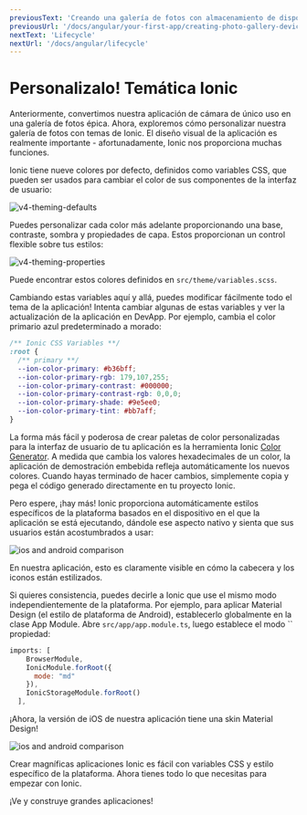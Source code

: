 ```yaml
---
previousText: 'Creando una galería de fotos con almacenamiento de dispositivos'
previousUrl: '/docs/angular/your-first-app/creating-photo-gallery-device-storage'
nextText: 'Lifecycle'
nextUrl: '/docs/angular/lifecycle'
---
```


# Personalizalo! Temática Ionic

Anteriormente, convertimos nuestra aplicación de cámara de único uso en una galería de fotos épica. Ahora, exploremos cómo personalizar nuestra galería de fotos con temas de Ionic. El diseño visual de la aplicación es realmente importante - afortunadamente, Ionic nos proporciona muchas funciones.

Ionic tiene nueve colores por defecto, definidos como variables CSS, que pueden ser usados para cambiar el color de sus componentes de la interfaz de usuario:

![v4-theming-defaults](/docs/assets/img/guides/first-app-v4/theming-defaults.png)

Puedes personalizar cada color más adelante proporcionando una base, contraste, sombra y propiedades de capa. Estos proporcionan un control flexible sobre tus estilos:

![v4-theming-properties](/docs/assets/img/guides/first-app-v4/theming-properties.png)

Puede encontrar estos colores definidos en `src/theme/variables.scss`.

Cambiando estas variables aquí y allá, puedes modificar fácilmente todo el tema de la aplicación! Intenta cambiar algunas de estas variables y ver la actualización de la aplicación en DevApp. Por ejemplo, cambia el color primario azul predeterminado a morado:

```css
/** Ionic CSS Variables **/
:root {
  /** primary **/
  --ion-color-primary: #b36bff;
  --ion-color-primary-rgb: 179,107,255;
  --ion-color-primary-contrast: #000000;
  --ion-color-primary-contrast-rgb: 0,0,0;
  --ion-color-primary-shade: #9e5ee0;
  --ion-color-primary-tint: #bb7aff;
}
```

La forma más fácil y poderosa de crear paletas de color personalizadas para la interfaz de usuario de tu aplicación es la herramienta Ionic [Color Generator](/docs/theming/color-generator). A medida que cambia los valores hexadecimales de un color, la aplicación de demostración embebida refleja automáticamente los nuevos colores. Cuando hayas terminado de hacer cambios, simplemente copia y pega el código generado directamente en tu proyecto Ionic.

Pero espere, ¡hay más! Ionic proporciona automáticamente estilos específicos de la plataforma basados en el dispositivo en el que la aplicación se está ejecutando, dándole ese aspecto nativo y sienta que sus usuarios están acostumbrados a usar:

![ios and android comparison](/docs/assets/img/guides/first-app-v3/ion-lab-comparison.png)

En nuestra aplicación, esto es claramente visible en cómo la cabecera y los iconos están estilizados.

Si quieres consistencia, puedes decirle a Ionic que use el mismo modo independientemente de la plataforma. Por ejemplo, para aplicar Material Design (el estilo de plataforma de Android), establecerlo globalmente en la clase App Module. Abre `src/app/app.module.ts`, luego establece el modo `` propiedad:

```Javascript
imports: [
    BrowserModule,
    IonicModule.forRoot({
      mode: "md"
    }),
    IonicStorageModule.forRoot()
  ],
```

¡Ahora, la versión de iOS de nuestra aplicación tiene una skin Material Design!

![ios and android comparison](/docs/assets/img/guides/first-app-v3/ion-lab-md-styling.png)

Crear magníficas aplicaciones Ionic es fácil con variables CSS y estilo específico de la plataforma. Ahora tienes todo lo que necesitas para empezar con Ionic.

¡Ve y construye grandes aplicaciones!